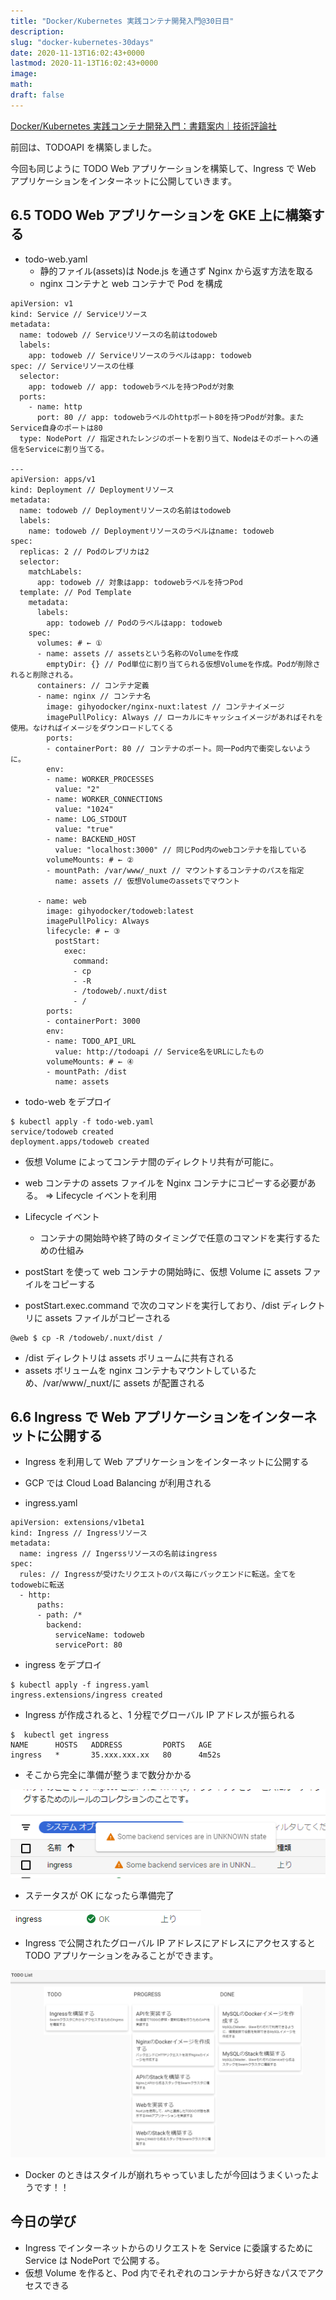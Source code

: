 ```yaml
---
title: "Docker/Kubernetes 実践コンテナ開発入門@30日目"
description:
slug: "docker-kubernetes-30days"
date: 2020-11-13T16:02:43+0000
lastmod: 2020-11-13T16:02:43+0000
image:
math:
draft: false
---
```


[Docker/Kubernetes 実践コンテナ開発入門：書籍案内｜技術評論社](https://gihyo.jp/book/2018/978-4-297-10033-9)

前回は、TODOAPI を構築しました。

今回も同じように TODO Web アプリケーションを構築して、Ingress で Web アプリケーションをインターネットに公開していきます。

## 6.5 TODO Web アプリケーションを GKE 上に構築する

- todo-web.yaml
  - 静的ファイル(assets)は Node.js を通さず Nginx から返す方法を取る
  - nginx コンテナと web コンテナで Pod を構成

```
apiVersion: v1
kind: Service // Serviceリソース
metadata:
  name: todoweb // Serviceリソースの名前はtodoweb
  labels:
    app: todoweb // Serviceリソースのラベルはapp: todoweb
spec: // Serviceリソースの仕様
  selector:
    app: todoweb // app: todowebラベルを持つPodが対象
  ports:
    - name: http
      port: 80 // app: todowebラベルのhttpポート80を持つPodが対象。またService自身のポートは80
  type: NodePort // 指定されたレンジのポートを割り当て、Nodeはそのポートへの通信をServiceに割り当てる。

---
apiVersion: apps/v1
kind: Deployment // Deploymentリソース
metadata:
  name: todoweb // Deploymentリソースの名前はtodoweb
  labels:
    name: todoweb // Deploymentリソースのラベルはname: todoweb
spec:
  replicas: 2 // Podのレプリカは2
  selector:
    matchLabels:
      app: todoweb // 対象はapp: todowebラベルを持つPod
  template: // Pod Template
    metadata:
      labels:
        app: todoweb // Podのラベルはapp: todoweb
    spec:
      volumes: # ← ①
      - name: assets // assetsという名称のVolumeを作成
        emptyDir: {} // Pod単位に割り当てられる仮想Volumeを作成。Podが削除されると削除される。
      containers: // コンテナ定義
      - name: nginx // コンテナ名
        image: gihyodocker/nginx-nuxt:latest // コンテナイメージ
        imagePullPolicy: Always // ローカルにキャッシュイメージがあればそれを使用。なければイメージをダウンロードしてくる
        ports:
        - containerPort: 80 // コンテナのポート。同一Pod内で衝突しないように。
        env:
        - name: WORKER_PROCESSES
          value: "2"
        - name: WORKER_CONNECTIONS
          value: "1024"
        - name: LOG_STDOUT
          value: "true"
        - name: BACKEND_HOST
          value: "localhost:3000" // 同じPod内のwebコンテナを指している
        volumeMounts: # ← ②
        - mountPath: /var/www/_nuxt // マウントするコンテナのパスを指定
          name: assets // 仮想Volumeのassetsでマウント

      - name: web
        image: gihyodocker/todoweb:latest
        imagePullPolicy: Always
        lifecycle: # ← ③
          postStart:
            exec:
              command:
              - cp
              - -R
              - /todoweb/.nuxt/dist
              - /
        ports:
        - containerPort: 3000
        env:
        - name: TODO_API_URL
          value: http://todoapi // Service名をURLにしたもの
        volumeMounts: # ← ④
        - mountPath: /dist
          name: assets
```

- todo-web をデプロイ

```
$ kubectl apply -f todo-web.yaml
service/todoweb created
deployment.apps/todoweb created
```

- 仮想 Volume によってコンテナ間のディレクトリ共有が可能に。
- web コンテナの assets ファイルを Nginx コンテナにコピーする必要がある。 => Lifecycle イベントを利用

- Lifecycle イベント

  - コンテナの開始時や終了時のタイミングで任意のコマンドを実行するための仕組み

- postStart を使って web コンテナの開始時に、仮想 Volume に assets ファイルをコピーする

- postStart.exec.command で次のコマンドを実行しており、/dist ディレクトリに assets ファイルがコピーされる

```
@web $ cp -R /todoweb/.nuxt/dist /
```

- /dist ディレクトリは assets ボリュームに共有される
- assets ボリュームを nginx コンテナもマウントしているため、/var/www/\_nuxt/に assets が配置される

## 6.6 Ingress で Web アプリケーションをインターネットに公開する

- Ingress を利用して Web アプリケーションをインターネットに公開する
- GCP では Cloud Load Balancing が利用される

- ingress.yaml

```
apiVersion: extensions/v1beta1
kind: Ingress // Ingressリソース
metadata:
  name: ingress // Ingerssリソースの名前はingress
spec:
  rules: // Ingressが受けたリクエストのパス毎にバックエンドに転送。全てをtodowebに転送
  - http:
      paths:
      - path: /*
        backend:
          serviceName: todoweb
          servicePort: 80
```

- ingress をデプロイ

```
$ kubectl apply -f ingress.yaml
ingress.extensions/ingress created
```

- Ingress が作成されると、1 分程でグローバル IP アドレスが振られる

```
$  kubectl get ingress
NAME      HOSTS   ADDRESS         PORTS   AGE
ingress   *       35.xxx.xxx.xx   80      4m52s
```

- そこから完全に準備が整うまで数分かかる

![Ingressのステータス](ingress.png)

- ステータスが OK になったら準備完了

![Ingressのステータス](ingress-ok.png)

- Ingress で公開されたグローバル IP アドレスにアドレスにアクセスすると TODO アプリケーションをみることができます。

![TODO List](todolist.png)

- Docker のときはスタイルが崩れちゃっていましたが今回はうまくいったようです！！

## 今日の学び

- Ingress でインターネットからのリクエストを Service に委譲するために Service は NodePort で公開する。
- 仮想 Volume を作ると、Pod 内でそれぞれのコンテナから好きなパスでアクセスできる
